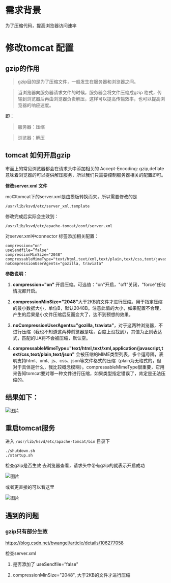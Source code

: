 # 需求背景
为了压缩代码，提高浏览器访问速率

# 修改tomcat 配置

## gzip的作用

> gzip目的是为了压缩文件，一般发生在服务器和浏览器之间。

> 当浏览器向服务器请求文件的时候，服务器会将文件压缩成gzip 格式，传输到浏览器后再由浏览器负责解压，这样可以提高传输效率，也可以提高浏览器的响应速度。

即：

> 服务器：压缩

> 浏览器：解压

## tomcat 如何开启gzip

市面上的常见浏览器都会在请求头中添加相关的 Accept-Encoding: gzip,deflate
意味着浏览器的可以提供解压服务，所以我们只需要控制服务器相关的配置即可。

<b>修改server.xml 文件</b>

mc中tomcat下的server.xml是由摸板转换而来，所以需要修改的是

`/usr/lib/ksvd/etc/server_xml.template`

修改完成后实际会生效到：

`/usr/lib/ksvd/etc/apache-tomcat/conf/server.xml`

对server.xml中connector 标签添加相关配置：

```
compression="on"
useSendfile=”false"
compressionMinSize="2048"
compressableMimeType="text/html,text/xml,text/plain,text/css,text/javascript,application/javascript,application/json"
noCompressionUserAgents="gozilla, traviata" 
```

<b>参数说明：</b>

1. <b>compression="on" </b>开启压缩。可选值："on"开启，"off"关闭，"force"任何情况都开启。

2. <b>compressionMinSize="2048"</b>大于2KB的文件才进行压缩。用于指定压缩的最小数据大小，单位B，默认2048B。注意此值的大小，如果配置不合理，产生的后果是小文件压缩后反而变大了，达不到预想的效果。

3. <b>noCompressionUserAgents="gozilla, traviata"</b>，对于这两种浏览器，不进行压缩（我也不知道这两种浏览器是啥，百度上没找到），其值为正则表达式，匹配的UA将不会被压缩，默认空。

4. <b>compressableMimeType="text/html,text/xml,application/javascript,text/css,text/plain,text/json"</b> 会被压缩的MIME类型列表，多个逗号隔，表明支持html、xml、js、css、json等文件格式的压缩（plain为无格式的，但对于具体是什么，我比较概念模糊）。compressableMimeType很重要，它用来告知tomcat要对哪一种文件进行压缩，如果类型指定错误了，肯定是无法压缩的。

## 结果如下：

![图片](/notes/explore/img1.png)

## 重启tomcat服务

进入 `/usr/lib/ksvd/etc/apache-tomcat/bin` 目录下

```
./shutdown.sh 
./startup.sh 
```

检查gzip是否生效
去浏览器查看，请求头中带有gzip的就表示开启成功

![图片](/notes/explore/img2.png)


或者更直接的可以看这里

![图片](/notes/explore/img3.png)

## 遇到的问题

### gzip只有部分生效

https://blog.csdn.net/bwangel/article/details/106277058

检查server.xml

1. 是否添加了 useSendfile=”false"

2. compressionMinSize="2048", 大于2KB的文件才进行压缩